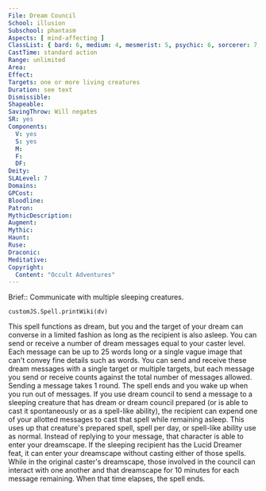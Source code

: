 ```yaml
---
File: Dream Council
School: illusion
Subschool: phantasm
Aspects: [ mind-affecting ]
ClassList: { bard: 6, medium: 4, mesmerist: 5, psychic: 6, sorcerer: 7, wizard: 7 }
CastTime: standard action
Range: unlimited
Area: 
Effect: 
Targets: one or more living creatures
Duration: see text
Dismissible: 
Shapeable: 
SavingThrow: Will negates
SR: yes
Components:
  V: yes
  S: yes
  M: 
  F: 
  DF: 
Deity: 
SLALevel: 7
Domains: 
GPCost: 
Bloodline: 
Patron: 
MythicDescription: 
Augment: 
Mythic: 
Haunt: 
Ruse: 
Draconic: 
Meditative: 
Copyright:
  Content: "Occult Adventures"
---
```

Brief:: Communicate with multiple sleeping creatures.

```dataviewjs
customJS.Spell.printWiki(dv)
```

This spell functions as dream, but you and the target of your dream can converse in a limited fashion as long as the recipient is also asleep. You can send or receive a number of dream messages equal to your caster level. Each message can be up to 25 words long or a single vague image that can't convey fine details such as words. You can send and receive these dream messages with a single target or multiple targets, but each message you send or receive counts against the total number of messages allowed. Sending a message takes 1 round. The spell ends and you wake up when you run out of messages.  If you use dream council to send a message to a sleeping creature that has dream or dream council prepared (or is able to cast it spontaneously or as a spell-like ability), the recipient can expend one of your allotted messages to cast that spell while remaining asleep. This uses up that creature's prepared spell, spell per day, or spell-like ability use as normal. Instead of replying to your message, that character is able to enter your dreamscape. If the sleeping recipient has the Lucid Dreamer feat, it can enter your dreamscape without casting either of those spells. While in the original caster's dreamscape, those involved in the council can interact with one another and that dreamscape for 10 minutes for each message remaining. When that time elapses, the spell ends.
